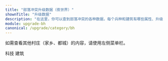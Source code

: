 ```yaml
---
title: "部落冲突升级数据（夜世界）"
shownTitle: "升级数据"
description: "在这里，你可以查到部落冲突的各种数据，每个兵种和建筑有哪些属性、升级要多久、多少资源这些东西写得清清楚楚。本页面是夜世界（建筑大师基地）的数据。"
module: upgrade-bh
canonical: /upgrade/category/bh
---
```


<script setup>
import ListItems from '@/customized/upgrade/ListItems.vue';
import ListItem from '@/customized/upgrade/ListItem.vue';
import { getCookie } from '@/assets/global/utils.js';

let activeTabIndex = 0;
const activeTabCookieValue = getCookie("cp-upgrade-active-tab");
if (activeTabCookieValue === "bh-buildings") {
    activeTabIndex = 1;
}
</script>

如需查看其他村庄（家乡、都城）的内容，请使用左侧菜单栏。

<SwitchTabs contentClass="cp-upgrade-item" :stickyTabs="true" :averageTabs="true" :pageTabs="true">
    <SwitchTab tabId="cp-upgrade-techniques"
        :activeTab="activeTabIndex === 0"
        upgradeCookieValue="bh-techniques">科技</SwitchTab>
    <SwitchTab tabId="cp-upgrade-buildings"
        :activeTab="activeTabIndex === 1"
        upgradeCookieValue="bh-buildings">建筑</SwitchTab>
</SwitchTabs>

<SwitchTabGroup id="cp-upgrade-techniques" class="cp-upgrade-item">
    <ListItems title="兵种" imgFolder="bh_tech">
        <ListItem name="狂暴野蛮人" imgSrc="1000/Raged_Barbarian_thumb.png" link="1000-Raged-Barbarian" :lazyLoading="false" />
        <ListItem name="隐秘弓箭手" imgSrc="1001/Sneaky_Archer_thumb.png" link="1001-Sneaky-Archer" :lazyLoading="false" />
        <ListItem name="巨人拳击手" imgSrc="1002/Boxer_Giant_thumb.png" link="1002-Boxer-Giant" :lazyLoading="false" />
        <ListItem name="异变亡灵" imgSrc="1003/Beta_Minion_thumb.png" link="1003-Beta-Minion" :lazyLoading="false" />
        <ListItem name="炸弹兵" imgSrc="1004/Bomber_thumb.png" link="1004-Bomber" :lazyLoading="false" />
        <ListItem name="飞龙宝宝" imgSrc="1005/Baby_Dragon_thumb.png" link="1005-Baby-Dragon" :lazyLoading="false" />
        <ListItem name="加农炮战车" imgSrc="1006/Cannon_Cart_thumb.png" link="1006-Cannon-Cart" :lazyLoading="false" />
        <ListItem name="暗夜女巫" imgSrc="1007/Night_Witch_thumb.png" link="1007-Night-Witch" :lazyLoading="false" />
        <ListItem name="骷髅气球" imgSrc="1008/Drop_Ship_thumb.png" link="1008-Drop-Ship" :lazyLoading="false" />
        <ListItem name="雷霆皮卡" imgSrc="1009/Power_P.E.K.K.A_thumb.png" link="1009-Power-P.E.K.K.A" :lazyLoading="false" />
        <ListItem name="野猪飞骑" imgSrc="100a/Hog_Glider_thumb.png" link="100a-Hog-Glider" :lazyLoading="false" />
        <ListItem name="电火法师" imgSrc="100b/Electrofire_Wizard_Fire_thumb.png" link="100b-Electrofire-Wizard" :lazyLoading="false" />
    </ListItems>
    <ListItems title="英雄" imgFolder="bh_tech">
        <ListItem name="战争机器" imgSrc="10f0/Battle_Machine_thumb.png" link="10f0-Battle-Machine" :lazyLoading="false" />
        <ListItem name="战斗直升机" imgSrc="10f1/Battle_Copter_thumb.png" link="10f1-Battle-Copter" :lazyLoading="false" />
    </ListItems>
</SwitchTabGroup>

<SwitchTabGroup id="cp-upgrade-buildings" class="cp-upgrade-item">
    <ListItems title="大本营及武器" imgFolder="bh_buildings">
        <ListItem name="建筑大师大本营" imgSrc="1200/Builder_Hall10.png" link="1200-Builder-Hall" />
        <ListItem name="奥仔哨站" imgSrc="1240/O.T.T.O's_Outpost10.png" link="1240-O.T.T.O's-Outpost" />
        <ListItem name="电击车" imgSrc="1241/Zappy_thumb.png" link="1241-Zappy" />
    </ListItems>
    <ListItems title="防御建筑" imgFolder="bh_buildings">
        <ListItem name="城墙" imgSrc="110c/Wall10.png" link="110c-Walls" />
        <ListItem name="加农炮" imgSrc="1100/Cannon10.png" link="1100-Cannon" />
        <ListItem name="双管加农炮" imgSrc="1101/Double_Cannon10.png" link="1101-Double-Cannon" />
        <ListItem name="箭塔" imgSrc="1102/Archer_Tower10.png" link="1102-Archer-Tower" />
        <ListItem name="特斯拉电磁塔" imgSrc="1103/Hidden_Tesla10.png" link="1103-Hidden-Tesla" />
        <ListItem name="防空火炮" imgSrc="1104/Firecrackers10.png" link="1104-Firecrackers" />
        <ListItem name="撼地巨石" imgSrc="1105/Crusher10.png" link="1105-Crusher" />
        <ListItem name="守卫岗哨" imgSrc="1106/Guard_Post10.png" link="1106-Guard-Post" />
        <ListItem name="空中炸弹发射器" imgSrc="1107/Air_Bombs10.png" link="1107-Air-Bombs" />
        <ListItem name="多管迫击炮" imgSrc="1108/Multi_Mortar10.png" link="1108-Multi-Mortar" />
        <ListItem name="熔岩火炮" imgSrc="1109/Roaster10.png" link="1109-Roaster" />
        <ListItem name="巨型加农炮" imgSrc="110a/Giant_Cannon10.png" link="110a-Giant-Cannon" />
        <ListItem name="超级特斯拉电磁塔" imgSrc="110b/Mega_Tesla10.png" link="110b-Mega-Tesla" />
        <ListItem name="熔岩发射器" imgSrc="110d/Lava_Launcher10.png" link="110d-Lava-Launcher" />
        <ListItem name="X连弩" imgSrc="110e/X-Bow5_Ground.png" link="110e-X-Bow" />
    </ListItems>
    <ListItems title="陷阱" imgFolder="bh_buildings">
        <ListItem name="弹射陷阱" imgSrc="1180/Push_Trap10.png" link="1180-Push-Trap" />
        <ListItem name="隐形弹簧" imgSrc="1181/Spring_Trap4.png" link="1181-Spring-Trap" />
        <ListItem name="地雷" imgSrc="1182/Mine10.png" link="1182-Mine" />
        <ListItem name="巨型地雷" imgSrc="1183/Mega_Mine10.png" link="1183-Mega-Mine" />
    </ListItems>
    <ListItems title="资源类建筑" imgFolder="bh_buildings">
        <ListItem name="金矿" imgSrc="1201/Gold_Mine10.png" link="1201-Gold-Mine" />
        <ListItem name="圣水收集器" imgSrc="1202/Elixir_Collector10.png" link="1202-Elixir-Collector" />
        <ListItem name="储金罐" imgSrc="1203/Gold_Storage10.png" link="1203-Gold-Storage" />
        <ListItem name="圣水瓶" imgSrc="1204/Elixir_Storage10.png" link="1204-Elixir-Storage" />
        <ListItem name="宝石矿井" imgSrc="1205/Gem_Mine10.png" link="1205-Gem-Mine" />
    </ListItems>
    <ListItems title="军事建筑" imgFolder="bh_buildings">
        <ListItem name="建筑大师训练营" imgSrc="1280/Builder_Barracks12.png" link="1280-Builder-Barracks" />
        <ListItem name="兵营" imgSrc="1281/Army_Camp.png" link="1281-Army-Camp" />
        <ListItem name="星空实验室" imgSrc="1282/Star_Laboratory10.png" link="1282-Star-Laboratory" />
        <ListItem name="预备营" imgSrc="1285/Reinforcement_Camp.png" link="1285-Reinforcement-Camp" />
        <ListItem name="治疗小屋" imgSrc="1286/Healing_Hut5.png" link="1286-Healing-Hut" />
    </ListItems>
    <ListItems title="其他建筑" imgFolder="bh_buildings">
        <ListItem name="时光钟楼" imgSrc="1283/Clock_Tower10.png" link="1283-Clock-Tower" />
        <ListItem name="小博实验室" imgSrc="1284/B.O.B_Control5.png" link="1284-B.O.B-Control" />
    </ListItems>
</SwitchTabGroup>